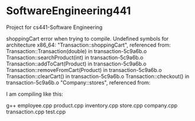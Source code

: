 # SoftwareEngineering441
Project for cs441-Software Engineering

shoppingCart error when trying to compile.
Undefined symbols for architecture x86_64:
  "Transaction::shoppingCart", referenced from:
      Transaction::Transaction(double) in transaction-5c9a6b.o
      Transaction::searchProduct(int) in transaction-5c9a6b.o
      Transaction::addToCart(Product) in transaction-5c9a6b.o
      Transaction::removeFromCart(Product) in transaction-5c9a6b.o
      Transaction::clearCart() in transaction-5c9a6b.o
      Transaction::checkout() in transaction-5c9a6b.o
  "Company::stores", referenced from:

  I am compiling like this:

  g++ employee.cpp product.cpp inventory.cpp store.cpp company.cpp transaction.cpp test.cpp
